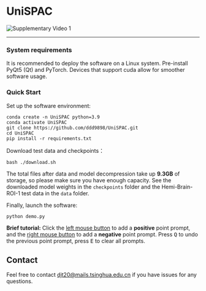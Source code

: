 # UniSPAC

![Supplementary Video 1](./data/Supplementary_Video_1.gif)



***
### System requirements

It is recommended to deploy the software on a Linux system. Pre-install PyQt5 (Qt) and PyTorch. Devices that support cuda allow for smoother software usage. 

### Quick Start

Set up the software environment:

```shell
conda create -n UniSPAC python=3.9
conda activate UniSPAC
git clone https://github.com/ddd9898/UniSPAC.git
cd UniSPAC
pip install -r requirements.txt
```

Download test data and checkpoints：

```shell
bash ./download.sh
```

The total files after data and model decompression take up **9.3GB** of storage, so please make sure you have enough capacity. See the downloaded model weights in the `checkpoints` folder and the Hemi-Brain-ROI-1 test data in the `data` folder. 

Finally, launch the software:

```shell
python demo.py
```

**Brief tutorial:** Click the <u>left mouse button</u> to add a **positive** point prompt, and the <u>right mouse button</u> to add a **negative** point prompt. Press <kbd>Q</kbd> to undo the previous point prompt, press <kbd>E</kbd> to clear all prompts.

## Contact


Feel free to contact djt20@mails.tsinghua.edu.cn if you have issues for any questions.